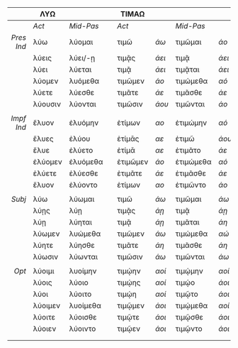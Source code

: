 |            | ΛΥΩ     |           |   | ΤΙΜΑΩ    |       |           |       |   | ΠΟΙΕΩ     |       |            |       |   | ΔΗΛΟΩ     |       |            |       |
|-----------:|---------|-----------|---|----------|-------|-----------|-------|---|-----------|-------|------------|-------|---|-----------|-------|------------|-------|
|            | *Act*   | *Mid-Pas* |   | *Act*    |       | *Mid-Pas* |       |   | *Act*     |       | *Mid-Pas*  |       |   | *Act*     |       | *Mid-Pas*  |       |
| *Pres Ind* | λύω     | λύομαι    |   | τιμῶ     | *άω*  | τιμῶμαι   | *άο*  |   | ποιῶ      | *έω*  | ποιοῦμαι   | *έο*  |   | δηλῶ      | *όω*  | δηλοῦμαι   | *όο*  |
|            | λύεις   | λύει/-ῃ   |   | τιμᾷς    | *άει* | τιμᾷ      | *άει* |   | ποιεῖς    | *έει* | ποιεῖ/-ῇ   | *έει* |   | δηλοῖς    | *όει* | δηλοῖ      | *όει* |
|            | λύει    | λύεται    |   | τιμᾷ     | *άει* | τιμᾷται   | *άει* |   | ποιεῖ     | *έει* | ποιεῖται   | *έει* |   | δηλοῖ     | *όει* | δηλοῦται   | *όε*  |
|            | λύομεν  | λυόμεθα   |   | τιμῶμεν  | *άο*  | τιμώμεθα  | *αό*  |   | ποιοῦμεν  | *έο*  | ποιούμεθα  | *εό*  |   | δηλοῦμεν  | *όο*  | δηλούμεθα  | *οό*  |
|            | λύετε   | λύεσθε    |   | τιμᾶτε   | *άε*  | τιμᾶσθε   | *άε*  |   | ποιεῖτε   | *έε*  | ποιεῖσθε   | *έε*  |   | δηλοῦτε   | *όε*  | δηλοῦσθε   | *όε*  |
|            | λύουσιν | λύονται   |   | τιμῶσιν  | *άου* | τιμῶνται  | *άο*  |   | ποιοῦσιν  | *έο*  | ποιοῦνται  | *έο*  |   | δηλοῦσιν  | *όο*  | δελοῦνται  | *όο*  |
|            |         |           |   |          |       |           |       |   |           |       |            |       |   |           |       |            |       |
| *Impf Ind* | ἔλυον   | ἐλυόμην   |   | ἐτίμων   | *αο*  | ἐτιμώμην  | *αό*  |   | ἐποίουν   | *εο*  | ἐποιούμην  | *εό*  |   | ἐδήλουν   | *οο*  | ἐδηλούμην  | *οό*  |
|            | ἔλυες   | ἐλύου     |   | ἐτίμᾱς   | *αε*  | ἐτιμῶ     | *άου* |   | ἐποίεις   | *εε*  | ἐποιοῦ     | *έου* |   | ἐδήλους   | *οε*  | ἐηλοῦ      | *όου* |
|            | ἔλυε    | ἐλύετο    |   | ἐτίμᾱ    | *αε*  | ἐτιμᾶτο   | *άε*  |   | ἐποίει    | *εε*  | ἐποιεῖτο   | *έε*  |   | ἐδήλου    | *οε*  | ἐδηλοῦτο   | *όε*  |
|            | ἐλύομεν | ἐλυόμεθα  |   | ἐτιμῶμεν | *άο*  | ἐτιμώμεθα | *αό*  |   | ἐποιοῦμεν | *έο*  | ἐποιούμεθα | *εό*  |   | ἐδηλοῦνεμ | *όο*  | ἐδηλούμεθα | *οό*  |
|            | ἐλύετε  | ἐλύεσθε   |   | ἐτιμᾶτε  | *άε*  | ἐτιμᾶσθε  | *άε*  |   | ἐποιεῖτε  | *έε*  | ἐποιεῖσθε  | *έε*  |   | ἐδηλοῦτε  | *όε*  | ἐδηλοπυσθε | *όε*  |
|            | ἔλυον   | ἐλύοντο   |   | ἐτίμων   | *αο*  | ἐτιμῶντο  | *άο*  |   | ἐποίουν   | *εο*  | ἐποιοπῦντο | *έο*  |   | ἐδήλουν   | *οο*  | ἐδηλοῦντο  | *όο*  |
|            |         |           |   |          |       |           |       |   |           |       |            |       |   |           |       |            |       |
|     *Subj* | λύω     | λύωμαι    |   | τιμῶ     | *άω*  | τιμῶμαι   | *άω*  |   | ποιῶ      | *έω*  | ποιῶμαι    | *έω*  |   | δηλῶ      | *όω*  | δηλῶμαι    | *όω*  |
|            | λύῃς    | λύῃ       |   | τιμᾷς    | *άῃ*  | τιμᾷ      | *άῃ*  |   | ποιῇς     | *έῃ*  | ποιῇ       | *έῃ*  |   | δηλοῖς    | *όῃ*  | δηλοῖ      | *όῃ*  |
|            | λύῃ     | λύηται    |   | τιμᾷ     | *άῃ*  | τιμᾶται   | *άη*  |   | ποιῇ      | *έῃ*  | ποιῆται    | *έη*  |   | δηλοῖ     | *όῃ*  | δηλῶται    | *όη*  |
|            | λύωμεν  | λυώμεθα   |   | τιμῶμεν  | *άω*  | τιμώμεθα  | *αώ*  |   | ποιῶμεν   | *έω*  | ποιώμεθα   | *εώ*  |   | δηλῶμεν   | *όω*  | δηλώμεθα   | *όω*  |
|            | λύητε   | λύησθε    |   | τιμᾶτε   | *άη*  | τιμᾶσθε   | *άη*  |   | ποιῆτε    | *έη*  | ποιῆσθε    | *έη*  |   | δηλῶτε    | *όη*  | δηλῶσθε    | *όη*  |
|            | λύωσιν  | λύωνται   |   | τιμῶσιν  | *άω*  | τιμῶνται  | *άω*  |   | ποιῶσιν   | *έω*  | ποιῶνται   | *έω*  |   | δηλῶσιν   | *όω*  | δηλῶνται   | *όω*  |
|            |         |           |   |          |       |           |       |   |           |       |            |       |   |           |       |            |       |
|      *Opt* | λύοιμι  | λυοίμην   |   | τιμῴην   | *αοί* | τιμῴμην   | *αοί* |   | ποιοίην   | *εοί* | ποιοίμην   | *έοι* |   | δηλοίην   | *οοί* |            |       |
|            | λύοις   | λύοιο     |   | τιμῴης   | *αοί* | τιμῴο     | *άοι* |   | ποιοίης   | *εοί* | ποιοῖο     | *έοι* |   | δηλοίης   | *οοί* |            |       |
|            | λύοι    | λύοιτο    |   | τιμῴη    | *αοί* | τιμῷτο    | *άοι* |   | ποιοίη    | *εοί* | ποιοῖτο    | *έοι* |   | δηλοίη    | *οοί* |            |       |
|            | λύοιμεν | λυοίμεθα  |   | τιμῷμεν  | *άοι* | τιμῴμεθα  | *αοί* |   | ποιοῖμεν  | *έοι* | ποιοίμεθα  | *έοι* |   | δηλοῖμεν  | *όοι* |            |       |
|            | λύοιτε  | λύοισθε   |   | τιμῷτε   | *άοι* | τιμῷσθε   | *άοι* |   | ποιοῖτε   | *έοι* | ποιοῖσθε   | *έοι* |   | δηλοῖτε   | *όοι* |            |       |
|            | λύοιεν  | λύοιντο   |   | τιμῷεν   | *άοι* | τιμῷντο   | *άοι* |   | ποιοῖεν   | *έοι* | ποιοῖντο   | *έοι* |   | δηλοῖεν   | *όοι* |            |       |
|            |         |           |   |          |       |           |       |   |           |       |            |       |   |           |       |            |       |
|            |         |           |   |          |       |           |       |   |           |       |            |       |   |           |       |            |       |
